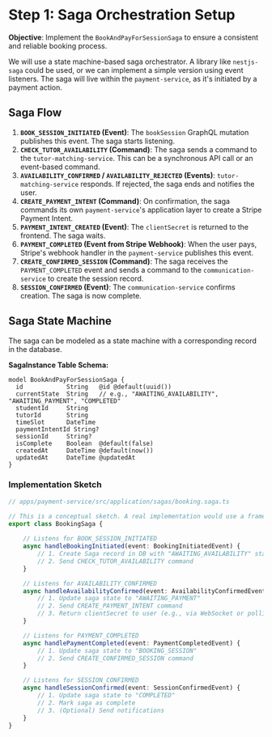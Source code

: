 # Step 1: Saga Orchestration Setup

**Objective**: Implement the `BookAndPayForSessionSaga` to ensure a consistent and reliable booking process.

We will use a state machine-based saga orchestrator. A library like `nestjs-saga` could be used, or we can implement a simple version using event listeners. The saga will live within the `payment-service`, as it's initiated by a payment action.

## Saga Flow

1.  **`BOOK_SESSION_INITIATED` (Event)**: The `bookSession` GraphQL mutation publishes this event. The saga starts listening.
2.  **`CHECK_TUTOR_AVAILABILITY` (Command)**: The saga sends a command to the `tutor-matching-service`. This can be a synchronous API call or an event-based command.
3.  **`AVAILABILITY_CONFIRMED` / `AVAILABILITY_REJECTED` (Events)**: `tutor-matching-service` responds. If rejected, the saga ends and notifies the user.
4.  **`CREATE_PAYMENT_INTENT` (Command)**: On confirmation, the saga commands its own `payment-service`'s application layer to create a Stripe Payment Intent.
5.  **`PAYMENT_INTENT_CREATED` (Event)**: The `clientSecret` is returned to the frontend. The saga waits.
6.  **`PAYMENT_COMPLETED` (Event from Stripe Webhook)**: When the user pays, Stripe's webhook handler in the `payment-service` publishes this event.
7.  **`CREATE_CONFIRMED_SESSION` (Command)**: The saga receives the `PAYMENT_COMPLETED` event and sends a command to the `communication-service` to create the session record.
8.  **`SESSION_CONFIRMED` (Event)**: The `communication-service` confirms creation. The saga is now complete.

## Saga State Machine

The saga can be modeled as a state machine with a corresponding record in the database.

**SagaInstance Table Schema:**

```prisma
model BookAndPayForSessionSaga {
  id            String   @id @default(uuid())
  currentState  String   // e.g., "AWAITING_AVAILABILITY", "AWAITING_PAYMENT", "COMPLETED"
  studentId     String
  tutorId       String
  timeSlot      DateTime
  paymentIntentId String?
  sessionId     String?
  isComplete    Boolean  @default(false)
  createdAt     DateTime @default(now())
  updatedAt     DateTime @updatedAt
}
```

### Implementation Sketch

```typescript
// apps/payment-service/src/application/sagas/booking.saga.ts

// This is a conceptual sketch. A real implementation would use a framework.
export class BookingSaga {
    
    // Listens for BOOK_SESSION_INITIATED
    async handleBookingInitiated(event: BookingInitiatedEvent) {
        // 1. Create Saga record in DB with "AWAITING_AVAILABILITY" state
        // 2. Send CHECK_TUTOR_AVAILABILITY command
    }

    // Listens for AVAILABILITY_CONFIRMED
    async handleAvailabilityConfirmed(event: AvailabilityConfirmedEvent) {
        // 1. Update saga state to "AWAITING_PAYMENT"
        // 2. Send CREATE_PAYMENT_INTENT command
        // 3. Return clientSecret to user (e.g., via WebSocket or polling)
    }

    // Listens for PAYMENT_COMPLETED
    async handlePaymentCompleted(event: PaymentCompletedEvent) {
        // 1. Update saga state to "BOOKING_SESSION"
        // 2. Send CREATE_CONFIRMED_SESSION command
    }

    // Listens for SESSION_CONFIRMED
    async handleSessionConfirmed(event: SessionConfirmedEvent) {
        // 1. Update saga state to "COMPLETED"
        // 2. Mark saga as complete
        // 3. (Optional) Send notifications
    }
}
```

